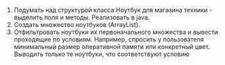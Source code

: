 1. Подумать над структурой класса Ноутбук для магазина техники - выделить поля и методы. Реализовать в java.
2. Создать множество ноутбуков (ArrayList).
3. Отфильтровать ноутбуки их первоначального множества и вывести проходящие по условиям. 
Например, спросить у пользователя минимальный размер оперативной памяти или конкретный цвет. 
Выводить только те ноутбуки, что соответствуют условию